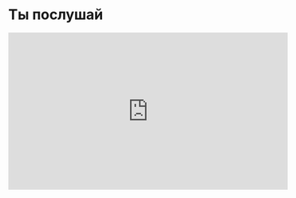 <h1>Ты послушай</h1>

<iframe width="560" height="315" src="https://www.youtube.com/embed/bYCiAoaDLqo" frameborder="0" allow="accelerometer; autoplay; encrypted-media; gyroscope; picture-in-picture" allowfullscreen></iframe>
